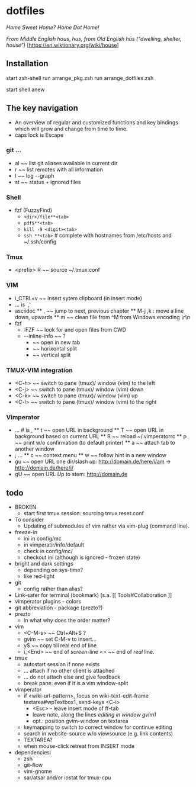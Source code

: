 # dotfiles
*Home Sweet Home?*
*Home Dot Home!*

*From Middle English hous, hus, from Old English hūs (“dwelling, shelter, house”)* [https://en.wiktionary.org/wiki/house]

## Installation
start zsh-shell
run arrange_pkg.zsh
run arrange_dotfiles.zsh

start shell anew

## The key navigation
* An overview of regular and customized functions and key bindings which will grow and change from time to time.
* caps lock is Escape
### git ...
* al ~~ list git aliases available in current dir
* r ~~ list remotes with all information
* l ~~ log --graph
* st ~~ status + ignored files

### Shell
* fzf (FuzzyFind)
  * `<dir>/file**<tab>`
  * `pdf$**<tab>`
  * `kill -9 <digit><tab>`
  * `ssh **<tab>` # complete with hostnames from /etc/hosts and ~/.ssh/config

### Tmux
* \<prefix\> R ~~ source ~/.tmux.conf

### VIM
* i_CTRL+v ~~ insert sytem clipboard (in insert mode)
* <leader> ... is `,'
* asciidoc
** <F7>,<F8> ~~ jump to next, previous chapter
** M-j ,k  : move a line down, upwards
** m  ~~ clean file from ^M from Windows encoding _\r\n_
* fzf
  * :FZF ~~ look for and open files from CWD
  * --inline-info ~~ ?
    * <C-t> ~~ open in new *t*ab
    * <C-x> ~~ hori*x*ontal split
    * <C-v> ~~ *v*ertical split

### TMUX-VIM integration
* \<C-h\> ~~ switch to pane (tmux)/ window (vim) to the left
* \<C-j\> ~~ switch to pane (tmux)/ window (vim) down
* \<C-k\> ~~ switch to pane (tmux)/ window (vim) up
* \<C-l\> ~~ switch to pane (tmux)/ window (vim) to the right

### Vimperator
* <leader> ... # is ,
** t ~~ open URL in background
** T ~~ open URL in background based on current URL
** R ~~ reload ~/.vimperatorrc
** p ~~ print w/o confirmation (to default printer)
** a ~~ attach tab to another window
* ; ...
** c ~~ context menu
** w ~~ follow hint in a new window
* gu ~~ open URL one dir/slash *u*p: http://domain.de/here/i/am -> http://domain.de/here/i/
* gU ~~ open URL *U*p to stem: http://domain.de

## todo
* BROKEN
  * start first tmux session: sourcing tmux.reset.conf
* To consider
  * Updating of submodules of vim rather via vim-plug (command line).
* freeze-in
  * ini in config/mc
  * in vimperatir/info/default
  * check in config/mc/
  * checkout ini (although is ignored - frozen state)
* bright and dark settings
  * depending on sys-time?
  * like red-light
* git
  * config rather than alias?
* Link-safer for terminal (bookmark) (s.a. [[ Tools#Collaboration ]]
* vimperator plugins - colors
* git abbreviation - package (prezto?)
* prezto
  * in what why does the order matter?
* vim
  * \<C-M-s\> ~~ Ctrl+Alt+S ?
  * gvim ~~ set C-M-v to insert...
  * y$ ~~ copy till real end of line
  * i\_\<End\> ~~ end of *screen*-line <> <End> ~~ end of *real* line.
* tmux
  * autostart session if none exists
  * ... attach if no other client is attached
  * ... do not attach else and give feedback
  * break pane: even if it is a vim window-split
* vimperator
  * if \<wiki-url-pattern\>, focus on wiki-text-edit-frame textarea#wpTextbox1, send-keys \<C-i\>
    *  \<Esc\> - leave insert mode of ff-tab
    *  leave note, along the lines *editing in window gvim1*
    * opt.: position gvim-window on textarea
  *  keymapping to switch to correct window for continue editing
  *  search in website-source w/o viewsource (e.g. link contents)
  *  TEXTAREA?
  *  when mouse-click retreat from INSERT mode
* dependencies:
  * zsh
  * git-flow
  * vim-gnome
  * sar/atsar and/or iostat for tmux-cpu
